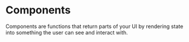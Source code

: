 # Components

Components are functions that return parts of your UI by rendering state into something the user can see and interact with.